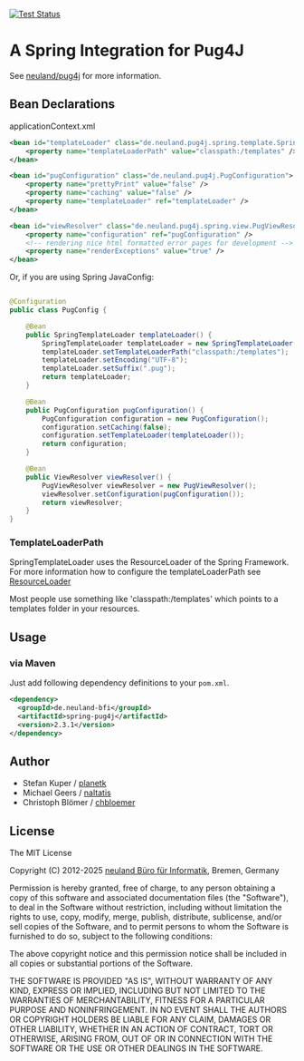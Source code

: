 [![Test Status](https://github.com/neuland/spring-pug4j/actions/workflows/test.yaml/badge.svg)](https://github.com/neuland/spring-pug4j/actions)

# A Spring Integration for Pug4J

See [neuland/pug4j](https://github.com/neuland/pug4j) for more information.

## Bean Declarations

applicationContext.xml

```xml
<bean id="templateLoader" class="de.neuland.pug4j.spring.template.SpringTemplateLoader">
	<property name="templateLoaderPath" value="classpath:/templates" />
</bean>

<bean id="pugConfiguration" class="de.neuland.pug4j.PugConfiguration">
	<property name="prettyPrint" value="false" />
	<property name="caching" value="false" />
	<property name="templateLoader" ref="templateLoader" />
</bean>

<bean id="viewResolver" class="de.neuland.pug4j.spring.view.PugViewResolver">
	<property name="configuration" ref="pugConfiguration" />
	<!-- rendering nice html formatted error pages for development -->
	<property name="renderExceptions" value="true" />
</bean>
```
Or, if you are using Spring JavaConfig:

```java

@Configuration
public class PugConfig {

    @Bean
    public SpringTemplateLoader templateLoader() {
        SpringTemplateLoader templateLoader = new SpringTemplateLoader();
        templateLoader.setTemplateLoaderPath("classpath:/templates");
        templateLoader.setEncoding("UTF-8");
        templateLoader.setSuffix(".pug");
        return templateLoader;
    }

    @Bean
    public PugConfiguration pugConfiguration() {
        PugConfiguration configuration = new PugConfiguration();
        configuration.setCaching(false);
        configuration.setTemplateLoader(templateLoader());
        return configuration;
    }

    @Bean
    public ViewResolver viewResolver() {
        PugViewResolver viewResolver = new PugViewResolver();
        viewResolver.setConfiguration(pugConfiguration());
        return viewResolver;
    }
}
```
### TemplateLoaderPath
SpringTemplateLoader uses the ResourceLoader of the Spring Framework. For more information how to configure the templateLoaderPath see [ResourceLoader](https://docs.spring.io/spring-framework/docs/3.2.x/spring-framework-reference/html/resources.html#resources-resourceloader)

Most people use something like 'classpath:/templates' which points to a templates folder in your resources.

## Usage

### via Maven

Just add following dependency definitions to your `pom.xml`.

```xml
<dependency>
  <groupId>de.neuland-bfi</groupId>
  <artifactId>spring-pug4j</artifactId>
  <version>2.3.1</version>
</dependency>
```

## Author

- Stefan Kuper / [planetk](https://github.com/planetk)
- Michael Geers / [naltatis](https://github.com/naltatis)
- Christoph Blömer / [chbloemer](https://github.com/chbloemer)

## License

The MIT License

Copyright (C) 2012-2025 [neuland Büro für Informatik](http://www.neuland-bfi.de/), Bremen, Germany

Permission is hereby granted, free of charge, to any person obtaining a copy of this software and associated documentation files (the "Software"), to deal in the Software without restriction, including without limitation the rights to use, copy, modify, merge, publish, distribute, sublicense, and/or sell copies of the Software, and to permit persons to whom the Software is furnished to do so, subject to the following conditions:

The above copyright notice and this permission notice shall be included in all copies or substantial portions of the Software.

THE SOFTWARE IS PROVIDED "AS IS", WITHOUT WARRANTY OF ANY KIND, EXPRESS OR IMPLIED, INCLUDING BUT NOT LIMITED TO THE WARRANTIES OF MERCHANTABILITY, FITNESS FOR A PARTICULAR PURPOSE AND NONINFRINGEMENT. IN NO EVENT SHALL THE AUTHORS OR COPYRIGHT HOLDERS BE LIABLE FOR ANY CLAIM, DAMAGES OR OTHER LIABILITY, WHETHER IN AN ACTION OF CONTRACT, TORT OR OTHERWISE, ARISING FROM, OUT OF OR IN CONNECTION WITH THE SOFTWARE OR THE USE OR OTHER DEALINGS IN THE SOFTWARE.
